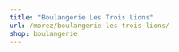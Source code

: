 ```yaml
---
title: "Boulangerie Les Trois Lions"
url: /morez/boulangerie-les-trois-lions/
shop: boulangerie
---
```

